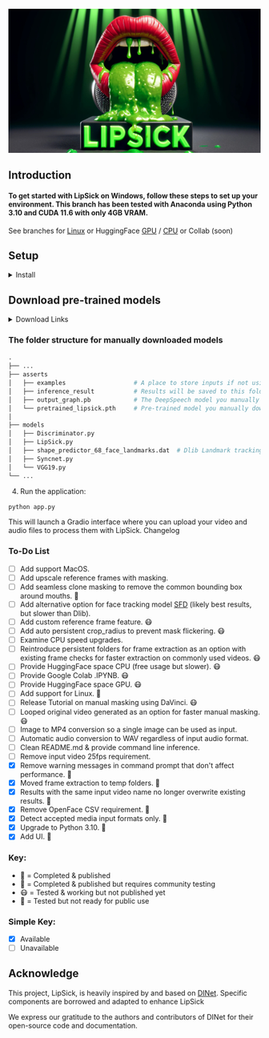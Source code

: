 ![LipSick Logo](/utils/logo/LipSick_bg.jpg)

## Introduction

#### To get started with LipSick on Windows, follow these steps to set up your environment. This branch has been tested with Anaconda using Python 3.10 and CUDA 11.6 with only 4GB VRAM.
See branches for [Linux](https://github.com/Inferencer/LipSick/tree/linux) or HuggingFace [GPU](https://github.com/Inferencer/LipSick/tree/HuggingFace-GPU) / [CPU](https://github.com/Inferencer/LipSick/tree/HuggingFace-CPU) or Collab (soon)

## Setup

<details>
  <summary>Install</summary>

1. Clone the repository:
```python
git clone https://github.com/Inferencer/LipSick.git
cd LipSick
```
2. Create and activate the Anaconda environment:
```python
conda env create -f environment.yml
conda activate lipsick
```
</details>

## Download pre-trained models
<details>
  <summary>Download Links</summary>

### For the folder ./asserts

Please download pretrained_lipsick.pth using this [link](https://github.com/Inferencer/LipSick/releases/download/v1pretrained_lipsick.pth/pretrained_lipsick.pth) and place the file in the folder ./asserts

Then, download output_graph.pb using this [link](https://github.com/Inferencer/LipSick/releases/download/v1PretrainedModels/output_graph.pb) and place the file in the same folder.

### For the folder ./models

Please download shape_predictor_68_face_landmarks.dat using this [link](https://github.com/Inferencer/LipSick/releases/download/v1PretrainedModels/shape_predictor_68_face_landmarks.dat) and place the file in the folder ./models
</details>

### The folder structure for manually downloaded models
```python
.
├── ...
├── asserts                        
│   ├── examples                   # A place to store inputs if not using gradio UI
│   ├── inference_result           # Results will be saved to this folder
│   ├── output_graph.pb            # The DeepSpeech model you manually download and place here
│   └── pretrained_lipsick.pth     # Pre-trained model you manually download and place here
│                   
├── models
│   ├── Discriminator.py
│   ├── LipSick.py
│   ├── shape_predictor_68_face_landmarks.dat  # Dlib Landmark tracking model you manually download and place here
│   ├── Syncnet.py
│   └── VGG19.py   
└── ...
```
4. Run the application:
```python
python app.py
```


This will launch a Gradio interface where you can upload your video and audio files to process them with LipSick.
Changelog




### To-Do List

- [ ] Add support MacOS.
- [ ] Add upscale reference frames with masking. 
- [ ] Add seamless clone masking to remove the common bounding box around mouths. 🤕
- [ ] Add alternative option for face tracking model [SFD](https://github.com/1adrianb/face-alignment) (likely best results, but slower than Dlib).
- [ ] Add custom reference frame feature. 😷
- [ ] Add auto persistent crop_radius to prevent mask flickering. 😷
- [ ] Examine CPU speed upgrades.
- [ ] Reintroduce persistent folders for frame extraction as an option with existing frame checks for faster extraction on commonly used videos. 😷
- [ ] Provide HuggingFace space CPU (free usage but slower). 😷
- [ ] Provide Google Colab .IPYNB. 😷
- [ ] Provide HuggingFace space GPU. 😷
- [ ] Add support for Linux. 🤢
- [ ] Release Tutorial on manual masking using DaVinci. 😷
- [ ] Looped original video generated as an option for faster manual masking. 😷
- [ ] Image to MP4 conversion so a single image can be used as input.
- [ ] Automatic audio conversion to WAV regardless of input audio format.
- [ ] Clean README.md & provide command line inference.
- [ ] Remove input video 25fps requirement.
- [x] Remove warning messages in command prompt that don't affect performance. 🤢
- [x] Moved frame extraction to temp folders. 🤮
- [x] Results with the same input video name no longer overwrite existing results. 🤮
- [x] Remove OpenFace CSV requirement. 🤮
- [x] Detect accepted media input formats only. 🤮
- [x] Upgrade to Python 3.10. 🤮
- [x] Add UI. 🤮

### Key:
- 🤮 = Completed & published
- 🤢 = Completed & published but requires community testing
- 😷 = Tested & working but not published yet
- 🤕 = Tested but not ready for public use
### Simple Key:
- [x] Available
- [ ] Unavailable

## Acknowledge

This project, LipSick, is heavily inspired by and based on [DINet](https://github.com/MRzzm/DINet). Specific components are borrowed and adapted to enhance LipSick


We express our gratitude to the authors and contributors of DINet for their open-source code and documentation.
